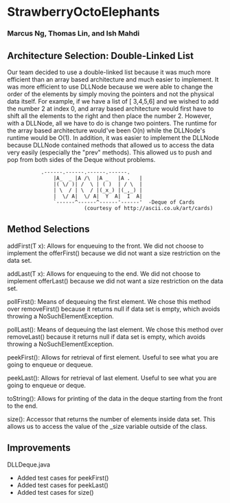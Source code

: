 # StrawberryOctoElephants
### Marcus Ng, Thomas Lin, and Ish Mahdi

## Architecture Selection: Double-Linked List

 Our team decided to use a double-linked list because it was much more efficient than an array based architecture and much easier to implement. It was more efficient to use DLLNode because we were able to change the order of the elements by simply moving the pointers and not the physical data itself. For example, if we have a list of [ 3,4,5,6] and we wished to add the number 2 at index 0, and array based architecture would first have to shift all the elements to the right and then place the number 2. However, with a DLLNode, all we have to do is change two pointers. The runtime for the array based architecture would've been O(n) while the DLLNode's runtime would be O(1). In addition, it was easier to implement the DLLNode because DLLNode contained methods that allowed us to access the data very easily (especially the "prev" methods). This allowed us to push and pop from both sides of the Deque without problems.

     	       .------.------.------.------.
                   |A_  _ |A /\  |A _   |A .   |
                   |( \/ )| /  \ | ( )  | / \  |
                   | \  / | \  / |(_x_) |(_,_) |
                   |  \/ A|  \/ A|  Y  A|  I  A|
                   `------^------^------'------'  -Deque of Cards
		                     (courtesy of http://ascii.co.uk/art/cards)
   

## Method Selections

addFirst(T x): Allows for enqueuing to the front. We did not choose to implement the offerFirst() because we did not want a size restriction on the data set.

addLast(T x): Allows for enqueuing to the end. We did not choose to implement offerLast() because we did not want a size restriction on the data set.

pollFirst(): Means of dequeuing the first element. We chose this method over removeFirst() because it returns null if data set is empty, which avoids throwing a NoSuchElementException.

pollLast(): Means of dequeuing the last element. We chose this method over removeLast() because it returns null if data set is empty, which avoids throwing a NoSuchElementException.

peekFirst(): Allows for retrieval of first element. Useful to see what you are going to enqueue or dequeue.

peekLast(): Allows for retrieval of last element. Useful to see what you are going to enqueue or deque.

toString(): Allows for printing of the data in the deque starting from the front to the end.

size(): Accessor that returns the number of elements inside data set. This allows us to access the value of the _size variable outside of the class.

## Improvements

DLLDeque.java
- Added test cases for peekFirst()
- Added test cases for peekLast()
- Added test cases for size()

